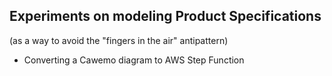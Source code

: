 ## Experiments on modeling Product Specifications
(as a way to avoid the "fingers in the air" antipattern)

- Converting a Cawemo diagram to AWS Step Function